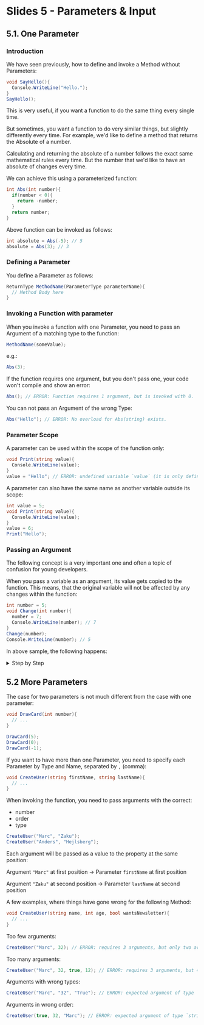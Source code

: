 # Slides 5 - Parameters & Input
## 5.1. One Parameter

### Introduction

We have seen previously, how to define and invoke a Method without Parameters:

```cs
void SayHello(){
  Console.WriteLine("Hello.");
}
SayHello();
```

This is very useful, if you want a function to do the same thing every single time.

But sometimes, you want a function to do very similar things, but slightly differently every time. For example, we'd like to define a method that returns the Absolute of a number.

Calculating and returning the absolute of a number follows the exact same mathematical rules every time. But the number that we'd like to have an absolute of changes every time.

We can achieve this using a parameterized function:

```cs
int Abs(int number){
  if(number < 0){
    return -number;
  }
  return number;
}
```

Above function can be invoked as follows:

```cs
int absolute = Abs(-5); // 5
absolute = Abs(3); // 3
```

### Defining a Parameter

You define a Parameter as follows:

```cs
ReturnType MethodName(ParameterType parameterName){
  // Method Body here
}
```

### Invoking a Function with parameter

When you invoke a function with one Parameter, you need to pass an Argument of a matching type to the function:

```cs
MethodName(someValue);
```

e.g.:

```cs
Abs(3);
```

If the function requires one argument, but you don't pass one, your code won't compile and show an error:

```cs
Abs(); // ERROR: Function requires 1 argument, but is invoked with 0.
```

You can not pass an Argument of the wrong Type:

```cs
Abs("Hello"); // ERROR: No overload for Abs(string) exists.
```

### Parameter Scope

A parameter can be used within the scope of the function only:

```cs
void Print(string value){
  Console.WriteLine(value);
}
value = "Hello"; // ERROR: undefined variable `value` (it is only defined within the scope of the method)
```

A parameter can also have the same name as another variable outside its scope:

```cs
int value = 5;
void Print(string value){
  Console.WriteLine(value);
}
value = 6;
Print("Hello");
```

### Passing an Argument

The following concept is a very important one and often a topic of confusion for young developers.

When you pass a variable as an argument, its value gets copied to the function. This means, that the original variable will not be affected by any changes within the function:

```cs
int number = 5;
void Change(int number){
  number = 7;
  Console.WriteLine(number); // 7
}
Change(number);
Console.WriteLine(number); // 5
```

In above sample, the following happens:

<details>
  <summary>Step by Step</summary>

#### Step 1

First, the Variable named `number` is defined and the value `5` is assigned to it:

| Method-Name | Location     | Code | Variables |
|-------------|--------------|------|-----------|
| void Main() | Program.cs:1|`int number = 5;` | `int number: 5`|

#### Step 2

Then, the function named `Change` is invoked, passing the value of `number` (`5`) as an argument to the function:

| Method-Name | Location     | Code | Variables |
|-------------|--------------|------|-----------|
| void Main() | Program.cs:6|`Change(number)` | `int number: 5`|

#### Step 3.1

This means, that the value `5` gets copied to the parameter of the function:

| Method-Name | Location     | Code | Variables |
|-------------|--------------|------|-----------|
| void Change() | Program.cs:2|`{` | `int number: 5`|
| void Main() | Program.cs:6|`Change(number)` | `int number: 5`|

#### Step 3.2

When `7` gets assigned to `number`, this affects the function's parameter only. Not the original variable with the same name:

| Method-Name | Location     | Code | Variables |
|-------------|--------------|------|-----------|
| void Change() | Program.cs:3|`number = 7;` | `int number: 7`|
| void Main() | Program.cs:6|`Change(number)` | `int number: 5`|

#### Step 4

When printing `number` within the function `Change`, it will print the number of the function's parameter, which is `7`.

| Method-Name | Location     | Code | Variables |
|-------------|--------------|------|-----------|
| void Change() | Program.cs:4|`Console.WriteLine(number);` | `int number: 7`|
| void Main() | Program.cs:6|`Change(number)` | `int number: 5`|

#### Step 4.1

When the function ends...

| Method-Name | Location     | Code | Variables |
|-------------|--------------|------|-----------|
| void Change() | Program.cs:4|`}` | `int number: 7`|
| void Main() | Program.cs:6|`Change(number)` | `int number: 5`|

#### Step 4.2

It will pop the parameter `number` and its value `7` off the stack and make room again for the variable `number`, whose value is still `5`. `Console.WriteLine` in the `Main`-procedure also references the variable named `number`, not the parameter:

| Method-Name | Location     | Code | Variables |
|-------------|--------------|------|-----------|
| void Main() | Program.cs:7|`Console.WriteLine(number);` | `int number: 5`|

</details>

## 5.2 More Parameters

The case for two parameters is not much different from the case with one parameter:

```cs
void DrawCard(int number){
  // ...
}
```

```cs
DrawCard(5);
DrawCard(0);
DrawCard(-1);
```

If you want to have more than one Parameter, you need to specify each Parameter by Type and Name, separated by `,` (comma):

```cs
void CreateUser(string firstName, string lastName){
  // ...
}
```

When invoking the function, you need to pass arguments with the correct:
- number
- order
- type

```cs
CreateUser("Marc", "Zaku");
CreateUser("Anders", "Hejlsberg");
```

Each argument will be passed as a value to the property at the same position:

Argument `"Marc"` at first position -> Parameter `firstName` at first position

Argument `"Zaku"` at second position -> Parameter `lastName` at second position

A few examples, where things have gone wrong for the following Method:

```cs
void CreateUser(string name, int age, bool wantsNewsletter){
  // ...
}
```

Too few arguments:
```cs
CreateUser("Marc", 32); // ERROR: requires 3 arguments, but only two are given
```

Too many arguments:
```cs
CreateUser("Marc", 32, true, 12); // ERROR: requires 3 arguments, but 4 are given
```

Arguments with wrong types:
```cs
CreateUser("Marc", "32", "True"); // ERROR: expected argument of type `int`, but was given `string` "32"
```

Arguments in wrong order:
```cs
CreateUser(true, 32, "Marc"); // ERROR: expected argument of type `string`, but was given `bool` true
```